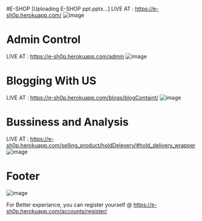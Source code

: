 #E-SHOP
[Uploading E-SHOP ppt.pptx…]
LIVE AT : https://e-sh0p.herokuapp.com/
![image](https://user-images.githubusercontent.com/57853305/146683761-183a4312-2360-4700-bd11-00a7c719b0cc.png)


# Admin Control
LIVE AT : https://e-sh0p.herokuapp.com/admin
![image](https://user-images.githubusercontent.com/57853305/146683846-761fdb8f-7133-4341-9973-2344f2cd6911.png)


# Blogging With US
LIVE AT : https://e-sh0p.herokuapp.com/blogs/blogContaint/
![image](https://user-images.githubusercontent.com/57853305/146683892-b6b20400-dfd7-43fc-858c-be39cb247493.png)


# Bussiness and Analysis 
LIVE AT : https://e-sh0p.herokuapp.com/selling_product/holdDelevery/#hold_delivery_wrapper
![image](https://user-images.githubusercontent.com/57853305/146683945-eb54726e-4ef5-44d5-aab2-ea0c39e35d48.png)


# Footer 
![image](https://user-images.githubusercontent.com/57853305/146684011-16401613-fe8d-47ae-ac29-28e8fbbd4328.png)

For Better experiance, you can register yourself @ https://e-sh0p.herokuapp.com/accounts/register/
